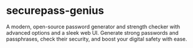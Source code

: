 # securepass-genius
A modern, open-source password generator and strength checker with advanced options and a sleek web UI. Generate strong passwords and passphrases, check their security, and boost your digital safety with ease.
